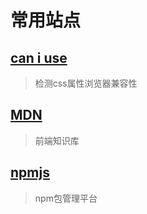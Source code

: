 # 常用站点
## [can i use](https://caniuse.com)
> 检测css属性浏览器兼容性

## [MDN](https://developer.mozilla.org)
> 前端知识库

## [npmjs](https://npmjs.com)
> npm包管理平台